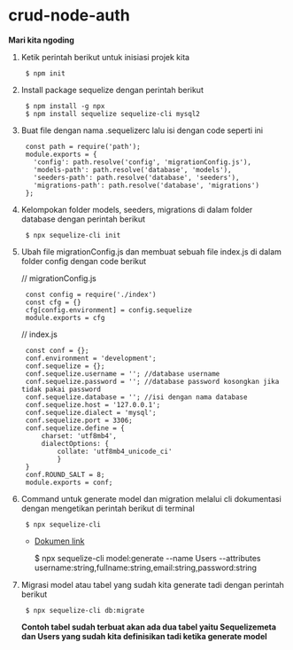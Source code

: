 # crud-node-auth

**Mari kita ngoding**

1. Ketik perintah berikut untuk inisiasi projek kita

        $ npm init

2. Install package sequelize dengan perintah berikut

        $ npm install -g npx
        $ npm install sequelize sequelize-cli mysql2

3. Buat file dengan nama .sequelizerc lalu isi dengan code seperti ini

        const path = require('path');
        module.exports = {
          'config': path.resolve('config', 'migrationConfig.js'),
          'models-path': path.resolve('database', 'models'),
          'seeders-path': path.resolve('database', 'seeders'),
          'migrations-path': path.resolve('database', 'migrations')
        };

4. Kelompokan folder models, seeders, migrations di dalam folder database dengan perintah berikut

        $ npx sequelize-cli init

5. Ubah file migrationConfig.js dan membuat sebuah file index.js di dalam folder config dengan code berikut

      // migrationConfig.js
   
        const config = require('./index')
        const cfg = {}
        cfg[config.environment] = config.sequelize
        module.exports = cfg
    
      // index.js

        const conf = {};
        conf.environment = 'development';
        conf.sequelize = {};
        conf.sequelize.username = ''; //database username
        conf.sequelize.password = ''; //database password kosongkan jika tidak pakai password
        conf.sequelize.database = ''; //isi dengan nama database
        conf.sequelize.host = '127.0.0.1';
        conf.sequelize.dialect = 'mysql';
        conf.sequelize.port = 3306;
        conf.sequelize.define = {
            charset: 'utf8mb4',
            dialectOptions: {
                collate: 'utf8mb4_unicode_ci'
                }
        }
        conf.ROUND_SALT = 8;
        module.exports = conf;

6. Command untuk generate model dan migration melalui cli dokumentasi dengan mengetikan perintah berikut di terminal

        $ npx sequelize-cli

      - [Dokumen link](https://sequelize.org/v5/manual/data-types.html)

        $ npx sequelize-cli model:generate --name Users --attributes username:string,fullname:string,email:string,password:string

7. Migrasi model atau tabel yang sudah kita generate tadi dengan perintah berikut

        $ npx sequelize-cli db:migrate

    **Contoh tabel sudah terbuat akan ada dua tabel yaitu Sequelizemeta dan Users yang sudah kita definisikan tadi ketika generate model**
